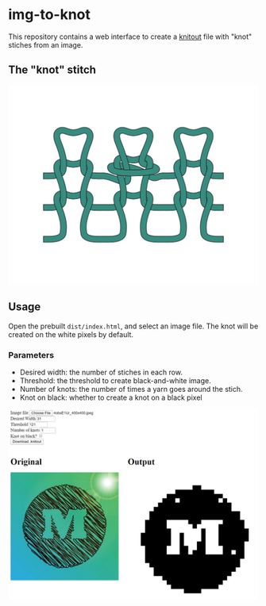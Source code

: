 # img-to-knot

This repository contains a web interface to create a [knitout](https://textiles-lab.github.io/knitout/knitout.html) file with "knot" stiches from an image.

## The "knot" stitch

![Knot stitch](/knot-stitch.svg)

## Usage

Open the prebuilt `dist/index.html`, and select an image file. The knot will be created on the white pixels by default.

### Parameters
- Desired width: the number of stiches in each row.
- Threshold: the threshold to create black-and-white image.
- Number of knots: the number of times a yarn goes around the stich.
- Knot on black: whether to create a knot on a black pixel

![Screenshot](/screenshot.png)
